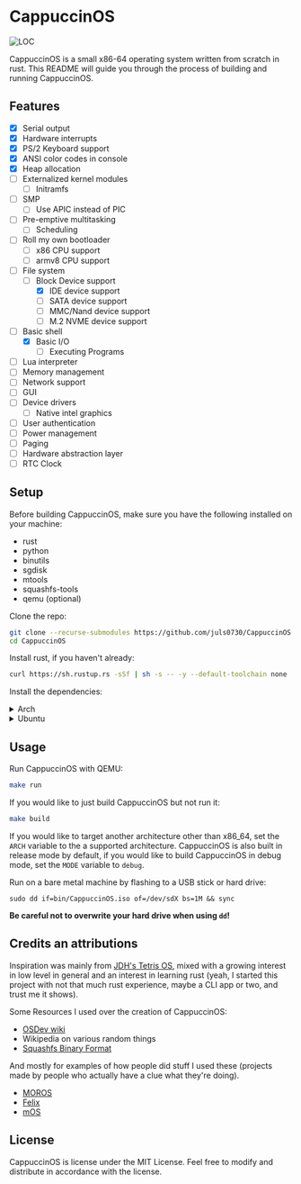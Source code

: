 # CappuccinOS

![LOC](https://img.shields.io/endpoint?url=https://gist.githubusercontent.com/juls0730/c16f26c4c5ab7f613fe758c913f9e71f/raw/cappuccinos-loc.json)

CappuccinOS is a small x86-64 operating system written from scratch in rust. This README will guide you through the process of building and running CappuccinOS.

## Features
- [X] Serial output
- [X] Hardware interrupts
- [X] PS/2 Keyboard support
- [X] ANSI color codes in console
- [X] Heap allocation
- [ ] Externalized kernel modules
    - [ ] Initramfs
- [ ] SMP
    - [ ] Use APIC instead of PIC
- [ ] Pre-emptive multitasking
    - [ ] Scheduling
- [ ] Roll my own bootloader
    - [ ] x86 CPU support
    - [ ] armv8 CPU support
- [ ] File system
  - [ ] Block Device support
    - [X] IDE device support
    - [ ] SATA device support
    - [ ] MMC/Nand device support
    - [ ] M.2 NVME device support
- [ ] Basic shell
  - [X] Basic I/O
    - [ ] Executing Programs
- [ ] Lua interpreter
- [ ] Memory management
- [ ] Network support
- [ ] GUI
- [ ] Device drivers
    - [ ] Native intel graphics
- [ ] User authentication
- [ ] Power management
- [ ] Paging
- [ ] Hardware abstraction layer
- [ ] RTC Clock

## Setup
Before building CappuccinOS, make sure you have the following installed on your machine:

- rust
- python
- binutils
- sgdisk
- mtools
- squashfs-tools
- qemu (optional)

Clone the repo:
```BASH
git clone --recurse-submodules https://github.com/juls0730/CappuccinOS.git
cd CappuccinOS
```

Install rust, if you haven't already:
```BASH
curl https://sh.rustup.rs -sSf | sh -s -- -y --default-toolchain none
```

Install the dependencies:
<details>
    <summary>Arch</summary>

    sudo pacman -S binutils gptfdisk mtools squashfs-tools python
    # Optionally
    sudo pacman -S qemu-system-x86
</details>

<details>
    <summary>Ubuntu</summary>
    Python should be installed by default, and if it's not, make an issue or a PR and I'll fix it

    sudo apt install binutils gdisk mtools squashfs-tools
    # Optionally
    sudo apt install qemu
</details>

## Usage
Run CappuccinOS with QEMU:
```BASH
make run
```

If you would like to just build CappuccinOS but not run it:
```BASH
make build
```

If you would like to target another architecture other than x86_64, set the `ARCH` variable to the a supported architecture. CappuccinOS is also built in release mode by default, if you would like to build CappuccinOS in debug mode, set the `MODE` variable to `debug`.

Run on a bare metal machine by flashing to a USB stick or hard drive:
```
sudo dd if=bin/CappuccinOS.iso of=/dev/sdX bs=1M && sync
```
**Be careful not to overwrite your hard drive when using `dd`!**

## Credits an attributions
Inspiration was mainly from [JDH's Tetris OS](https://www.youtube.com/watch?v=FaILnmUYS_U), mixed with a growing interest in low level in general and an interest in learning rust (yeah, I started this project with not that much rust experience, maybe a CLI app or two, and trust me it shows).

Some Resources I used over the creation of CappuccinOS:
- [OSDev wiki](https://wiki.osdev.org)
- Wikipedia on various random things
- [Squashfs Binary Format](https://dr-emann.github.io/squashfs/squashfs.html)

And mostly for examples of how people did stuff I used these (projects made by people who actually have a clue what they're doing).
- [MOROS](https://github.com/vinc/moros)
- [Felix](https://github.com/mrgian/felix)
- [mOS](https://github.com/Moldytzu/mOS)

## License
CappuccinOS is license under the MIT License. Feel free to modify and distribute in accordance with the license.